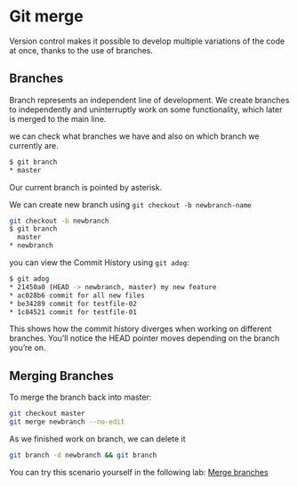 # Git merge 

Version control makes it possible to develop multiple variations of the code at once, thanks to the use of branches.

## Branches

Branch represents an independent line of development. We create branches to independently and uninterruptly work on some functionality, which later is merged to the main line.

we can check what branches we have and also on which branch we currently are.
```bash
$ git branch
* master
```
Our current branch is pointed by asterisk.

We can create new branch using `git checkout -b newbranch-name`
```bash
git checkout -b newbranch
$ git branch
  master
* newbranch
```

you can view the Commit History using `git adog`:
```bash
$ git adog
* 21450a0 (HEAD -> newbranch, master) my new feature
* ac028b6 commit for all new files
* be34289 commit for testfile-02
* 1c84521 commit for testfile-01
```
This shows how the commit history diverges when working on different branches.
You’ll notice the HEAD pointer moves depending on the branch you’re on.


## Merging Branches

To merge the branch back into master:

```bash
git checkout master
git merge newbranch --no-edit
```

As we finished work on branch, we can delete it

```bash
git branch -d newbranch && git branch
```


You can try this scenario yourself in the following lab: [Merge branches](https://killercoda.com/pawelpiwosz/course/gitFundamentals/git-13-git-merge)
